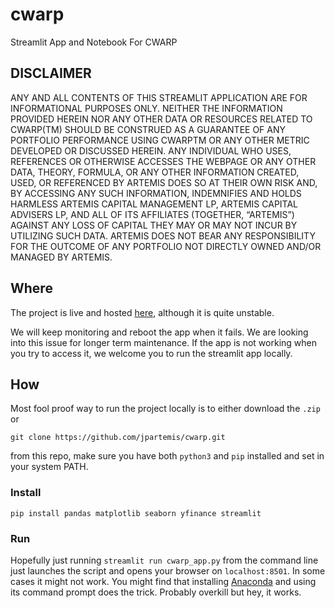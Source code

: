 # cwarp

Streamlit App and Notebook For CWARP

## DISCLAIMER

ANY AND ALL CONTENTS OF THIS STREAMLIT APPLICATION ARE FOR INFORMATIONAL PURPOSES ONLY. NEITHER THE INFORMATION PROVIDED HEREIN NOR ANY OTHER DATA OR RESOURCES RELATED TO CWARP(TM) SHOULD BE CONSTRUED AS A GUARANTEE OF ANY PORTFOLIO PERFORMANCE USING CWARPTM OR ANY OTHER METRIC DEVELOPED OR DISCUSSED HEREIN. ANY INDIVIDUAL WHO USES, REFERENCES OR OTHERWISE ACCESSES THE WEBPAGE OR ANY OTHER DATA, THEORY, FORMULA, OR ANY OTHER INFORMATION CREATED, USED, OR REFERENCED BY ARTEMIS DOES SO AT THEIR OWN RISK AND, BY ACCESSING ANY SUCH INFORMATION, INDEMNIFIES AND HOLDS HARMLESS ARTEMIS CAPITAL MANAGEMENT LP, ARTEMIS CAPITAL ADVISERS LP, AND ALL OF ITS AFFILIATES (TOGETHER, “ARTEMIS”) AGAINST ANY LOSS OF CAPITAL THEY MAY OR MAY NOT INCUR BY UTILIZING SUCH DATA. ARTEMIS DOES NOT BEAR ANY RESPONSIBILITY FOR THE OUTCOME OF ANY PORTFOLIO NOT DIRECTLY OWNED AND/OR MANAGED BY ARTEMIS.

## Where

The project is live and hosted [here](https://share.streamlit.io/jpartemis/cwarp/main/cwarp_app.py), although it is quite unstable.

We will keep monitoring and reboot the app when it fails. We are looking into this issue for longer term maintenance.
If the app is not working when you try to access it, we welcome you to run the streamlit app locally.

## How

Most fool proof way to run the project locally is to either download the `.zip` or 
```
git clone https://github.com/jpartemis/cwarp.git
```
from this repo, make sure you have both `python3` and `pip`  installed and set in your system PATH.

### Install

```
pip install pandas matplotlib seaborn yfinance streamlit
```
### Run

Hopefully just running `streamlit run cwarp_app.py` from the command line just launches the script and opens your browser on `localhost:8501`.
In some cases it might not work.
You might find that installing [Anaconda](https://www.anaconda.com/products/individual) and using its command prompt does the trick. Probably overkill but hey, it works.

